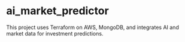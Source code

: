 # ai_market_predictor

This project uses Terraform on AWS, MongoDB, and integrates AI and market data for investment predictions.
